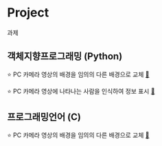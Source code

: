 # Project
과제

## 객체지향프로그래밍 (Python)
⭐ PC 카메라 영상의 배경을 임의의 다른 배경으로 교체 [🔗](https://github.com/thstnwl/Project/tree/main/%EA%B0%9D%EC%B2%B4%EC%A7%80%ED%96%A5%ED%94%84%EB%A1%9C%EA%B7%B8%EB%9E%98%EB%B0%8D/backgroundRemoval) 

⭐ PC 카메라 영상에 나타나는 사람을 인식하여 정보 표시 [🔗](https://github.com/thstnwl/Project/tree/main/%EA%B0%9D%EC%B2%B4%EC%A7%80%ED%96%A5%ED%94%84%EB%A1%9C%EA%B7%B8%EB%9E%98%EB%B0%8D/OpenCV-Face-Recognition)


## 프로그래밍언어 (C)
⭐ PC 카메라 영상의 배경을 임의의 다른 배경으로 교체 [🔗](https://github.com/thstnwl/Project/tree/main/backgroundRemoval-master)
